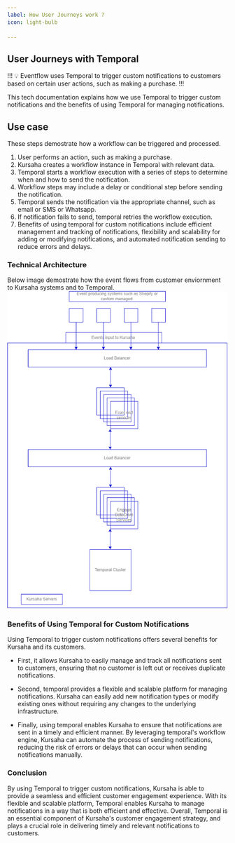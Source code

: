 ```yaml
---
label: How User Journeys work ?
icon: light-bulb

---
```


## User Journeys with Temporal

!!!
:bulb: Eventflow uses Temporal to trigger custom notifications to customers based on certain user actions, such as making a purchase. 
!!!

This tech documentation explains how we use Temporal to trigger custom notifications and the benefits of using Temporal for managing notifications.


## Use case

These steps demostrate how a workflow can be triggered and processed.

1. User performs an action, such as making a purchase.
2. Kursaha creates a workflow instance in Temporal with relevant data.
3. Temporal starts a workflow execution with a series of steps to determine when and how to send the notification.
4. Workflow steps may include a delay or conditional step before sending the notification.
5. Temporal sends the notification via the appropriate channel, such as email or SMS or Whatsapp.
6. If notification fails to send, temporal retries the workflow execution.
7. Benefits of using temporal for custom notifications include efficient management and tracking of notifications, flexibility and scalability for adding or modifying notifications, and automated notification sending to reduce errors and delays.


### Technical Architecture
Below image demostrate how the event flows from customer enviornment to Kursaha systems and to Temporal.
![](../../static/eventflow_temporal.png)


### Benefits of Using Temporal for Custom Notifications
Using Temporal to trigger custom notifications offers several benefits for Kursaha and its customers. 

* First, it allows Kursaha to easily manage and track all notifications sent to customers, ensuring that no customer is left out or receives duplicate notifications. 

* Second, temporal provides a flexible and scalable platform for managing notifications. Kursaha can easily add new notification types or modify existing ones without requiring any changes to the underlying infrastructure. 

* Finally, using temporal enables Kursaha to ensure that notifications are sent in a timely and efficient manner. By leveraging temporal's workflow engine, Kursaha can automate the process of sending notifications, reducing the risk of errors or delays that can occur when sending notifications manually.

### Conclusion
By using Temporal to trigger custom notifications, Kursaha is able to provide a seamless and efficient customer engagement experience. With its flexible and scalable platform, Temporal enables Kursaha to manage notifications in a way that is both efficient and effective. Overall, Temporal is an essential component of Kursaha's customer engagement strategy, and plays a crucial role in delivering timely and relevant notifications to customers.